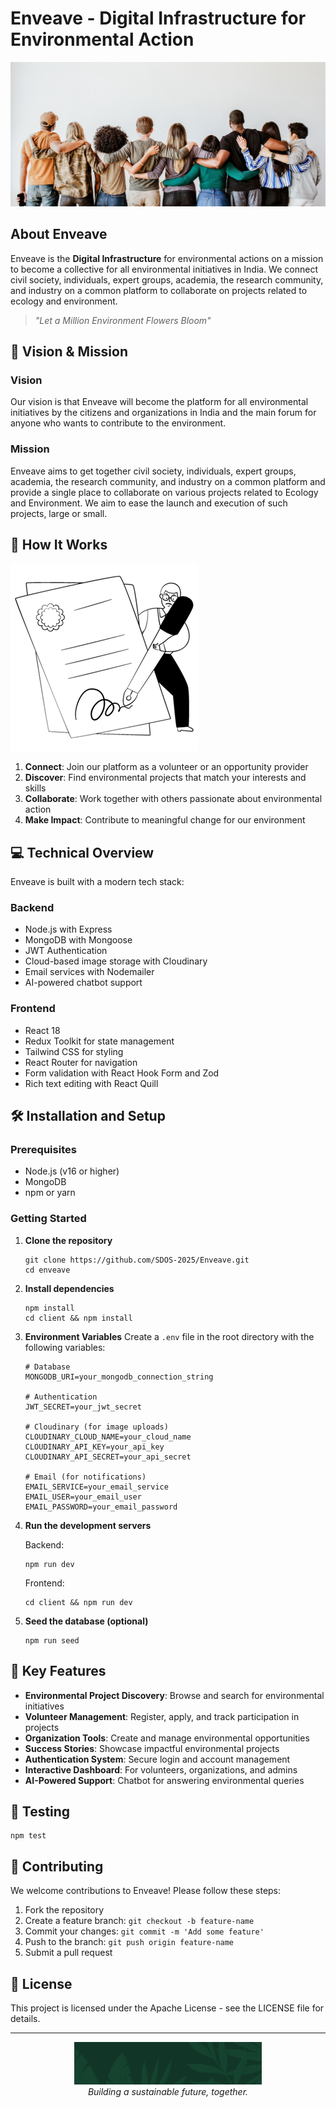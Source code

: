 # Enveave - Digital Infrastructure for Environmental Action

![Hero Banner](./client/public/home-hero-section.png)

## About Enveave

Enveave is the **Digital Infrastructure** for environmental actions on a mission to become a collective for all environmental initiatives in India. We connect civil society, individuals, expert groups, academia, the research community, and industry on a common platform to collaborate on projects related to ecology and environment.

> *"Let a Million Environment Flowers Bloom"*

## 🌿 Vision & Mission

### Vision
Our vision is that Enveave will become the platform for all environmental initiatives by the citizens and organizations in India and the main forum for anyone who wants to contribute to the environment.

### Mission
Enveave aims to get together civil society, individuals, expert groups, academia, the research community, and industry on a common platform and provide a single place to collaborate on various projects related to Ecology and Environment. We aim to ease the launch and execution of such projects, large or small.

## 🚀 How It Works

![How It Works](./client/public/how-it-works-img-1.png)

1. **Connect**: Join our platform as a volunteer or an opportunity provider
2. **Discover**: Find environmental projects that match your interests and skills
3. **Collaborate**: Work together with others passionate about environmental action
4. **Make Impact**: Contribute to meaningful change for our environment

## 💻 Technical Overview

Enveave is built with a modern tech stack:

### Backend
- Node.js with Express
- MongoDB with Mongoose
- JWT Authentication
- Cloud-based image storage with Cloudinary
- Email services with Nodemailer
- AI-powered chatbot support

### Frontend
- React 18
- Redux Toolkit for state management
- Tailwind CSS for styling
- React Router for navigation
- Form validation with React Hook Form and Zod
- Rich text editing with React Quill

## 🛠️ Installation and Setup

### Prerequisites
- Node.js (v16 or higher)
- MongoDB
- npm or yarn

### Getting Started

1. **Clone the repository**
   ```
   git clone https://github.com/SDOS-2025/Enveave.git
   cd enveave
   ```

2. **Install dependencies**
   ```
   npm install
   cd client && npm install
   ```

3. **Environment Variables**
   Create a `.env` file in the root directory with the following variables:
   ```
   # Database
   MONGODB_URI=your_mongodb_connection_string
   
   # Authentication
   JWT_SECRET=your_jwt_secret
   
   # Cloudinary (for image uploads)
   CLOUDINARY_CLOUD_NAME=your_cloud_name
   CLOUDINARY_API_KEY=your_api_key
   CLOUDINARY_API_SECRET=your_api_secret
   
   # Email (for notifications)
   EMAIL_SERVICE=your_email_service
   EMAIL_USER=your_email_user
   EMAIL_PASSWORD=your_email_password
   ```

4. **Run the development servers**

   Backend:
   ```
   npm run dev
   ```
   
   Frontend:
   ```
   cd client && npm run dev
   ```

5. **Seed the database (optional)**
   ```
   npm run seed
   ```

## 📱 Key Features

- **Environmental Project Discovery**: Browse and search for environmental initiatives
- **Volunteer Management**: Register, apply, and track participation in projects
- **Organization Tools**: Create and manage environmental opportunities
- **Success Stories**: Showcase impactful environmental projects
- **Authentication System**: Secure login and account management
- **Interactive Dashboard**: For volunteers, organizations, and admins
- **AI-Powered Support**: Chatbot for answering environmental queries

## 🧪 Testing

```
npm test
```

## 🤝 Contributing

We welcome contributions to Enveave! Please follow these steps:

1. Fork the repository
2. Create a feature branch: `git checkout -b feature-name`
3. Commit your changes: `git commit -m 'Add some feature'`
4. Push to the branch: `git push origin feature-name`
5. Submit a pull request

## 📄 License

This project is licensed under the Apache License - see the LICENSE file for details.

---

<p align="center">
  <img src="./client/public/footer-background.png" alt="Enveave Footer" width="300">
  <br>
  <em>Building a sustainable future, together.</em>
</p>